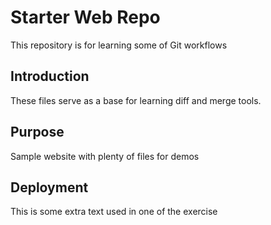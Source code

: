 # Starter Web Repo

This repository is for learning some of Git workflows

## Introduction

These files serve as a base for learning diff and merge tools.

## Purpose

Sample website with plenty of files for demos

## Deployment

This is some extra text used in one of the exercise
